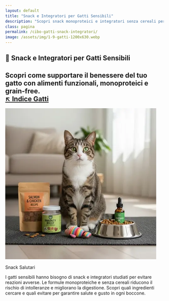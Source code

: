 ```yaml
---
layout: default
title: "Snack e Integratori per Gatti Sensibili"
description: "Scopri snack monoproteici e integratori senza cereali per gatti con esigenze speciali."
class: pagina
permalink: /cibo-gatti-snack-integratori/
image: /assets/img/1-9-gatti-1200x630.webp
---
```


<main class="layout-wrapper">

  <!-- 📝 INTRODUZIONE -->
  <section class="intro">
    <h1 class="main-title-centered">🧬 Snack e Integratori per Gatti Sensibili</h1>
    <h2 class="small-title">
      Scopri come supportare il benessere del tuo gatto con alimenti funzionali, monoproteici e grain-free.<br>
      <a href="/index-tutto-gatti/" class="btn-indice" aria-label="Vai all’indice gatti">
        ↖️ Indice Gatti</a>
    </h2>
  </section>

  <!-- 🖼️ IMMAGINE HERO -->
  <section class="square-grid">
    <div class="content-square">
      <img src="/assets/img/6-Gatti-Cibo-Snack-Integratrori-480.webp" alt="Gatto che annusa uno snack naturale su fondo chiaro">
      <p>Snack Salutari </p>
      <div class="description">
        I gatti sensibili hanno bisogno di snack e integratori studiati per evitare reazioni avverse. Le formule monoproteiche e senza cereali riducono il rischio di intolleranze e migliorano la digestione. Scopri quali ingredienti cercare e quali evitare per garantire salute e gusto in ogni boccone.
      </div>
    </div>
  </section>

